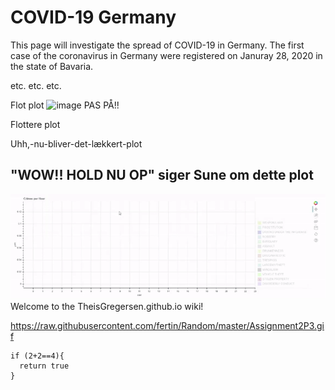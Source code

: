 # COVID-19 Germany

This page will investigate the spread of COVID-19 in Germany.
The first case of the coronavirus in Germany were registered on Januray 28, 2020 in the state of Bavaria. 

etc.
etc.
etc.


Flot plot
![image](https://user-images.githubusercontent.com/60900143/80474990-7e6dd800-8948-11ea-8ea9-9ee43e9ab953.png) PAS PÅ!!


Flottere plot

Uhh,-nu-bliver-det-lækkert-plot


## "WOW!! HOLD NU OP" siger Sune om dette plot


![MEGA FEED](https://github.com/fertin/Random/blob/master/Assignment2P3.gif?fbclid=IwAR1XvovCVwFiMBrr2b-X-YPQyQpec-bzlBPhB8W44WzQpMigvvyP-9Nlkqo)Welcome to the TheisGregersen.github.io wiki!

https://raw.githubusercontent.com/fertin/Random/master/Assignment2P3.gif


```
if (2+2==4){
  return true
}
```

